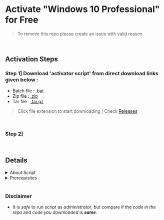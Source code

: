 # Activate "Windows 10 Professional" for Free 

> To remove this repo please create an issue with valid reason

<br>



## Activation Steps

### Step 1] Download 'activator script' from direct download links given below :

- Batch file : [.bat](https://github.com/Divinemonk/win10pro/releases/download/activator/win10pro.bat)
- Zip file   : [.zip](https://github.com/Divinemonk/win10pro/archive/refs/tags/activator.zip)
- Tar file   : [.tar.gz](https://github.com/Divinemonk/win10pro/archive/refs/tags/activator.tar.gz)
> Click file extension to start downloading | Check [Releases](https://github.com/Divinemonk/win10pro/releases)

<br>

### Step 2] 

<br>

<!-- &nbsp; 1
&ensp; 2
&emsp; 4
 -->
 
## Details

<details>
  <summary>About Script</summary>
  &ensp; The script to activate is written in 'Batch Files' (.bat extension)
  <br>
</details>

<details>
  <summary>Prerequisites</summary>
  &ensp; "Windows 10 Pro"  installed as main Operating System / as Virtual Machine
  <br>
</details>


<br>

### Disclaimer

- It is *safe* to run script as *administrator*, but compare if the *code in the repo* and *code you downloaded* is ***same***.


<br>
